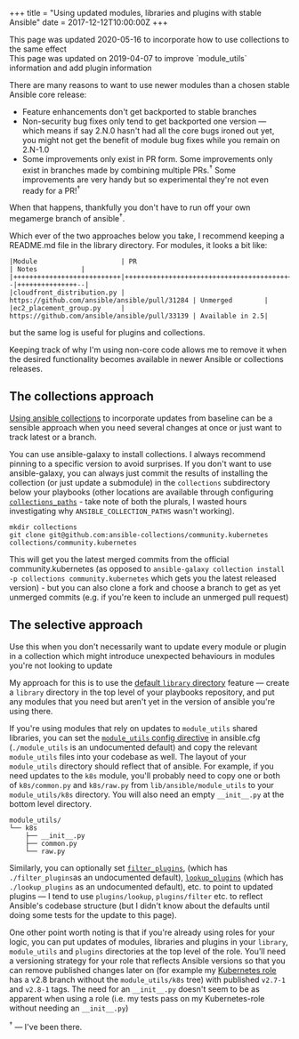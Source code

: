 +++
title = "Using updated modules, libraries and plugins with stable Ansible"
date = 2017-12-12T10:00:00Z
+++
<div class="alert alert-info"><i class="fas fa-info-circle"></i>
This page was updated 2020-05-16 to incorporate how to use collections to the
same effect
</div>

<div class="alert alert-info"><i class="fas fa-info-circle"></i>
This page was updated on 2019-04-07 to improve `module_utils` information and
add plugin information</div>

There are many reasons to want to use newer modules than a chosen
stable Ansible core release:

* Feature enhancements don't get backported to stable branches
* Non-security bug fixes only tend to get backported one version &mdash;
  which means if say 2.N.0 hasn't had all the core bugs ironed out yet,
  you might not get the benefit of module bug fixes while you remain on
  2.N-1.0
* Some improvements only exist in PR form. Some improvements only exist
  in branches made by combining multiple PRs.<sup>&dagger;</sup> Some improvements are very
  handy but so experimental they're not even ready for a PR!<sup>&dagger;</sup>
<!-- more -->
When that happens, thankfully you don't have to run off your own megamerge
branch of ansible<sup>&dagger;</sup>. 

Which ever of the two approaches below you take, I recommend keeping
a README.md file in the library directory. For modules, it looks a bit like:

```
|Module                     | PR                                            | Notes           |
|+++++++++++++++++++++++++++|+++++++++++++++++++++++++++++++++++++++++++++--|+++++++++++++++--|
|cloudfront_distribution.py | https://github.com/ansible/ansible/pull/31284 | Unmerged        |
|ec2_placement_group.py     | https://github.com/ansible/ansible/pull/33139 | Available in 2.5|
```
but the same log is useful for plugins and collections.

Keeping track of why I'm using non-core code allows me to remove it when the desired functionality
becomes available in newer Ansible or collections releases.

## The collections approach

[Using ansible collections](https://docs.ansible.com/ansible/latest/user_guide/collections_using.html)
to incorporate updates from baseline can be a sensible approach when you need
several changes at once or just want to track latest or a branch.

You can use ansible-galaxy to install collections. I always recommend pinning to
a specific version to avoid surprises. If you don't want to use ansible-galaxy,
you can always just commit the results of installing
the collection (or just update a submodule) in the `collections` subdirectory
below your playbooks (other locations are available through configuring
[`collections_paths`](https://docs.ansible.com/ansible/latest/reference_appendices/config.html#collections-paths) -
take note of both the plurals, I wasted hours investigating why `ANSIBLE_COLLECTION_PATHS` wasn't working).

```
mkdir collections
git clone git@github.com:ansible-collections/community.kubernetes collections/community.kubernetes
```

This will get you the latest merged commits from the official community.kubernetes
(as opposed to `ansible-galaxy collection install -p collections community.kubernetes` which
gets you the latest released version) - but you can also clone a fork and choose a
branch to get as yet unmerged commits (e.g. if you're keen to include an unmerged pull
request)

## The selective approach

Use this when you don't necessarily want to update every module or plugin in a collection
which might introduce unexpected behaviours in modules you're not looking to update

My approach for this is to use the [default `library`
directory](https://docs.ansible.com/ansible/latest/reference_appendices/config.html#default-module-path)
feature &mdash;
create a `library` directory in the top level of your playbooks repository,
and put any modules that you need but aren't yet in the version of ansible
you're using there.

If you're using modules that rely on updates to `module_utils` shared libraries, you can  set
the [`module_utils` config directive](https://docs.ansible.com/ansible/latest/reference_appendices/config.html#default-module-utils-path)
in ansible.cfg (`./module_utils` is an undocumented default) and copy the relevant `module_utils` files into your codebase as well.
The layout of your `module_utils`
directory should reflect that of ansible. For example, if you need updates to the `k8s` module, you'll probably
need to copy one or both of `k8s/common.py` and `k8s/raw.py` from `lib/ansible/module_utils` to your
`module_utils/k8s` directory. You will also need an empty `__init__.py` at the bottom level directory.

```
module_utils/
└── k8s
    ├── __init__.py
    ├── common.py
    └── raw.py
```

Similarly, you can optionally set [`filter_plugins`](https://docs.ansible.com/ansible/latest/reference_appendices/config.html#default-filter-plugin-path),
(which has `./filter_plugins`as an undocumented default),
[`lookup_plugins`](https://docs.ansible.com/ansible/latest/reference_appendices/config.html#default-lookup-plugin-path)
(which has `./lookup_plugins` as an undocumented default),
etc. to point to updated plugins &mdash; I tend to use `plugins/lookup`, `plugins/filter` etc. to reflect Ansible's codebase structure (but
I didn't know about the defaults until doing some tests for the update to this page).

One other point worth noting is that if you're already using roles for your logic, you can put updates of modules, libraries
and plugins in your `library`, `module_utils` and `plugins` directories at the top level of the role.
You'll need a versioning strategy for your role that reflects Ansible versions so that you can remove published changes
later on (for example my [Kubernetes role](https://github.com/willthames/ansible-role-kube-resource)
has a v2.8 branch without the `module_utils/k8s` tree) with published `v2.7-1` and `v2.8-1` tags. The need for an `__init__.py` doesn't
seem to be as apparent when using a role (i.e. my tests pass on my Kubernetes-role without needing an `__init__.py`)

<sup>&dagger;</sup> &mdash; I've been there.
